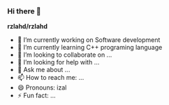 ### Hi there 👋

**rzlahd/rzlahd**

- 🔭 I’m currently working on Software development
- 🌱 I’m currently learning C++ programing language
- 👯 I’m looking to collaborate on ...
- 🤔 I’m looking for help with ...
- 💬 Ask me about ...
- 📫 How to reach me: ...
- 😄 Pronouns: izal
- ⚡ Fun fact: ...


